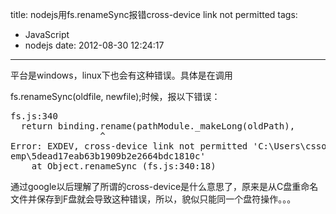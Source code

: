 title: nodejs用fs.renameSync报错cross-device link not permitted
tags:
  - JavaScript
  - nodejs
date: 2012-08-30 12:24:17
---

平台是windows，linux下也会有这种错误。具体是在调用

fs.renameSync(oldfile, newfile);时候，报以下错误：

<pre>fs.js:340
  return binding.rename(pathModule._makeLong(oldPath),
                 ^
Error: EXDEV, cross-device link not permitted 'C:\Users\cssor.com\AppData\Local\T
emp\5dead17eab63b1909b2e2664bdc1810c'
    at Object.renameSync (fs.js:340:18)</pre>

通过google以后理解了所谓的cross-device是什么意思了，原来是从C盘重命名文件并保存到F盘就会导致这种错误，所以，貌似只能同一个盘符操作。。。